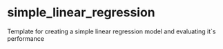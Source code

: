 # simple_linear_regression
Template for creating a simple linear regression model and evaluating it`s performance
